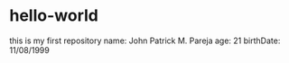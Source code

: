 # hello-world
this is my first repository
name: John Patrick M. Pareja
age: 21
birthDate: 11/08/1999
